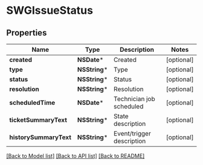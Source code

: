 # SWGIssueStatus

## Properties
Name | Type | Description | Notes
------------ | ------------- | ------------- | -------------
**created** | **NSDate*** | Created | [optional] 
**type** | **NSString*** | Type | [optional] 
**status** | **NSString*** | Status | [optional] 
**resolution** | **NSString*** | Resolution | [optional] 
**scheduledTime** | **NSDate*** | Technician job scheduled | [optional] 
**ticketSummaryText** | **NSString*** | State description | [optional] 
**historySummaryText** | **NSString*** | Event/trigger description | [optional] 

[[Back to Model list]](../README.md#documentation-for-models) [[Back to API list]](../README.md#documentation-for-api-endpoints) [[Back to README]](../README.md)


